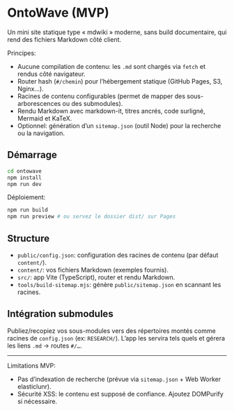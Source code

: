 # OntoWave (MVP)

Un mini site statique type « mdwiki » moderne, sans build documentaire, qui rend des fichiers Markdown côté client.

Principes:
- Aucune compilation de contenu: les `.md` sont chargés via `fetch` et rendus côté navigateur.
- Router hash (`#/chemin`) pour l’hébergement statique (GitHub Pages, S3, Nginx…).
- Racines de contenu configurables (permet de mapper des sous-arborescences ou des submodules).
- Rendu Markdown avec markdown-it, titres ancrés, code surligné, Mermaid et KaTeX.
- Optionnel: génération d’un `sitemap.json` (outil Node) pour la recherche ou la navigation.

## Démarrage

```bash
cd ontowave
npm install
npm run dev
```

Déploiement:
```bash
npm run build
npm run preview # ou servez le dossier dist/ sur Pages
```

## Structure
- `public/config.json`: configuration des racines de contenu (par défaut `content/`).
- `content/`: vos fichiers Markdown (exemples fournis).
- `src/`: app Vite (TypeScript), router et rendu Markdown.
- `tools/build-sitemap.mjs`: génère `public/sitemap.json` en scannant les racines.

## Intégration submodules
Publiez/recopiez vos sous-modules vers des répertoires montés comme racines de `config.json` (ex: `RESEARCH/`). L’app les servira tels quels et gérera les liens `.md` → routes `#/…`.

***

Limitations MVP:
- Pas d’indexation de recherche (prévue via `sitemap.json` + Web Worker elasticlunr).
- Sécurité XSS: le contenu est supposé de confiance. Ajoutez DOMPurify si nécessaire.
